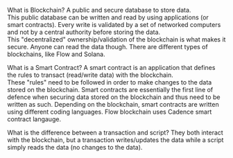 What is Blockchain?
A public and secure database to store data.  
This public database can be written and read by using applications (or smart contracts).
Every write is validated by a set of networked computers and not by a central authority before storing the data.  
This "decentralized" ownership/validation of the blockchain is what makes it secure.
Anyone can read the data though.
There are different types of blockchains, like Flow and Solana.

What is a Smart Contract?
A smart contract is an application that defines the rules to transact (read/write data) with the blockchain.  
These "rules" need to be followed in order to make changes to the data stored on the blockchain.
Smart contracts are essentially the first line of defence when securing data stored on the blockchain and thus need to be written as such.
Depending on the blockchain, smart contracts are written using different coding languages.  Flow blockchain uses Cadence smart contract langauge.

What is the difference between a transaction and script?
They both interact with the blockchain, but a transaction writes/updates the data while a script simply reads the data (no changes to the data).
